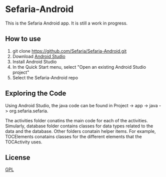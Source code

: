 # Sefaria-Android
This is the Sefaria Android app. It is still a work in progress.

## How to use
1. git clone https://github.com/Sefaria/Sefaria-Android.git
2. Download [Android Studio](http://developer.android.com/sdk/index.html)
3. Install Android Studio
4. In the Quick Start menu, select "Open an existing Android Studio project"
5. Select the Sefaria-Android repo

## Exploring the Code

Using Android Studio, the java code can be found in Project -> app -> java -> org.sefaria.sefaria.

The activities folder conatins the main code for each of the activities. Simularly, database folder contains classes for data types related to the data and the database. Other folders conatain helper items. For example, TOCElements conatains classes for the different elements that the TOCActivity uses.

## License

[GPL](http://www.gnu.org/copyleft/gpl.html)

